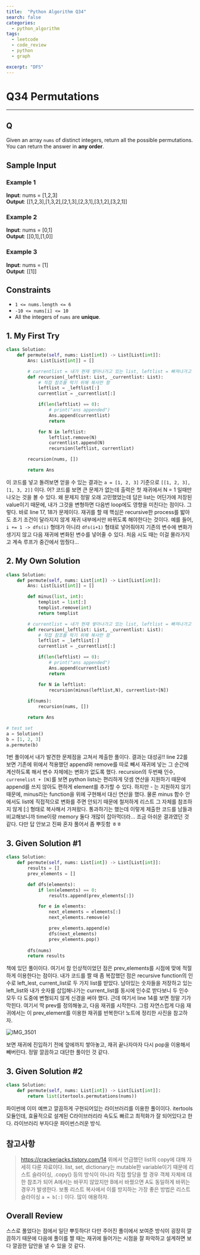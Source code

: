 ```yaml
---
title:  "Python Algorithm Q34"
search: false
categories: 
  - python_algorithm
tags:
  - leetcode
  - code_review
  - python
  - graph

excerpt: "DFS"
---
```


# Q34 Permutations
___

## Q

Given an array `nums` of distinct integers, return all the possible permutations. You can return the answer in __any order__.

## Sample Input

### Example 1
__Input__: nums = [1,2,3]  
__Output__: [[1,2,3],[1,3,2],[2,1,3],[2,3,1],[3,1,2],[3,2,1]]  

### Example 2
__Input__: nums = [0,1]  
__Output__: [[0,1],[1,0]]  

### Example 3
__Input__: nums = [1]  
__Output__: [[1]]  

## Constraints

- `1 <= nums.length <= 6`
- `-10 <= nums[i] <= 10`
- All the integers of `nums` are __unique__.


## 1. My First Try

```py
class Solution:
    def permute(self, nums: List[int]) -> List[List[int]]:
        Ans: List[List[int]] = []

        # currentlist = 내가 현재 쌓아나가고 있는 list, leftlist = 빠져나가고 있는 list
        def recursion(_leftlist: List, _currentlist: List):
            # 직접 참조를 막기 위해 복사만 함
            leftlist = _leftlist[:]
            currentlist = _currentlist[:]

            if(len(leftlist) == 0):
                # print("ans appended")
                Ans.append(currentlist)
                return

            for N in leftlist:
                leftlist.remove(N)
                currentlist.append(N)
                recursion(leftlist, currentlist)

        recursion(nums, [])

        return Ans
```

이 코드를 넣고 돌려보면 얻을 수 있는 결과는 `a = [1, 2, 3]` 기준으로 `[[1, 2, 3], [1, 3, 2]]` 이다. 어? 코드를 보면 큰 문제가 없는데 출력은 첫 재귀에서 N = 1 일때만 나오는 것을 볼 수 있다. 왜 문제지 정말 오래 고민했었는데 답은 list는 어딘가에 저장된 value이기 때문에, 내가 그것을 변형하면 다음번 loop에도 영향을 미친다는 점이다. 그렇다. 바로 line 17, 18가 문제이다. 재귀를 할 때 핵심은 recursive한 process를 밟아도 초기 조건이 달라지지 않게 재귀 내부에서만 바뀌도록 해야한다는 것이다. 예를 들어, `i += 1 -> dfs(i)` 형태가 아니라 `dfs(i+1)` 형태로 넣어줘야지 기존의 변수에 변화가 생기지 않고 다음 재귀에 변화된 변수를 넣어줄 수 있다. 처음 시도 때는 이걸 몰라가지고 계속 루프가 중간에서 멈췄다...


## 2. My Own Solution

```py
class Solution:
    def permute(self, nums: List[int]) -> List[List[int]]:
        Ans: List[List[int]] = []

        def minus(list, int):
            templist = list[:]
            templist.remove(int)
            return templist

        # currentlist = 내가 현재 쌓아나가고 있는 list, leftlist = 빠져나가고 있는 list
        def recursion(_leftlist: List, _currentlist: List):
            # 직접 참조를 막기 위해 복사만 함
            leftlist = _leftlist[:]
            currentlist = _currentlist[:]

            if(len(leftlist) == 0):
                # print("ans appended")
                Ans.append(currentlist)
                return

            for N in leftlist:
                recursion(minus(leftlist,N), currentlist+[N])
            
        if(nums):
            recursion(nums, [])

        return Ans

# test set
a = Solution()
b = [1, 2, 3]
a.permute(b)
```

1번 풀이에서 내가 발견한 문제점을 고쳐서 제출한 풀이다. 결과는 대성공!! line 22를 보면 기존에 위에서 적용했던 append와 remove를 따로 빼서 재귀에 넣는 그 순간에 계산하도록 해서 변수 자체에는 변화가 없도록 했다. recursion의 두번째 인수, `currenelist + [N]`를 보면 python lists는 편리하게 덧셈 연산을 지원하기 때문에 append를 쓰지 않아도 편하게 element를 추가할 수 있다. 하지만 - 는 지원하지 않기 때문에, minus라는 function을 위에 구현해서 대신 연산을 했다. 물론 minus 함수 안에서도 list에 직접적으로 변화를 주면 안되기 때문에 철저하게 리스트 그 자체를 참조하지 않게 [:] 형태로 복사해서 가져왔다. 통과하기는 했는데 이렇게 제출한 코드를 남들과 비교해보니까 time이랑 memory 둘다 개많이 잡아먹더라... 조금 아쉬운 결과였던 것 같다. 다만 답 안보고 진짜 혼자 풀어서 좀 뿌듯함 ㅎㅎ

## 3. Given Solution #1

```py
class Solution:
    def permute(self, nums: List[int]) -> List[List[int]]:
        results = []
        prev_elements = []

        def dfs(elements):
            if len(elements) == 0:
                results.append(prev_elements[:])

            for e in elements:
                next_elements = elements[:]
                next_elements.remove(e)

                prev_elements.append(e)
                dfs(next_elements)
                prev_elements.pop()
        
        dfs(nums)
        return results
```

책에 있던 풀이이다. 여기서 참 인상적이었던 점은 prev_elements를 시점에 맞에 적절하게 이용한다는 점이다. 내가 코드를 짤 때 좀 복잡했던 점은 recursive function의 인수로 left_lest, current_list로 두 가지 list를 받았다. 남아있는 숫자들을 저장하고 있는 left_list와 내가 숫자를 삽입해나가는 current_list를 동시에 인수로 받다보니 두 인수 모두 다 도중에 변형되지 않게 신경을 써야 했다. 근데 여기서 line 14를 보면 정말 기가 막힌다. 여기서 딱 prev를 정의해놓고, 다음 재귀를 시작한다. 그럼 자연스럽게 다음 재귀에서는 이 prev_element를 이용한 재귀를 반복한다! 노트에 정리한 사진을 참고하자.

![IMG_3501](https://user-images.githubusercontent.com/68508521/203104965-9f556a80-2728-4b1b-8e89-33294f2637c8.jpg)

보면 재귀에 진입하기 전에 앞에까지 쌓아놓고, 재귀 끝나자마자 다시 pop을 이용해서 빼버린다. 정말 깔끔하고 대단한 풀이인 것 같다.

## 3. Given Solution #2

```py
class Solution:
    def permute(self, nums: List[int]) -> List[List[int]]:
        return list(itertools.permutations(nums))
```

파이썬에 이미 예쁘고 깔끔하게 구현되어있는 라이브러리를 이용한 풀이이다. itertools 모듈인데, 효율적으로 설계된 C라이브러리라 속도도 빠르고 최적화가 잘 되어있다고 한다. 라이브러리 부자다운 파이썬스러운 방식.


## 참고사항

> https://crackerjacks.tistory.com/14
위에서 언급했던 list의 copy에 대해 자세히 다룬 자료이다. list, set, dictionary는 mutable한 variable이기 때문에 리스트 슬라이싱, .copy() 등의 방식이 아니라 직접 할당을 할 경우 객체 자체에 대한 참조가 되어 A에서는 바꾸지 않았지만 B에서 바꿨으면 A도 동일하게 바뀌는 경우가 발생한다. 보통 리스트 복사에서 이를 방지하는 가장 좋은 방법은 리스트 슬라이싱 `a = b[:]` 이다. 많이 애용하자.


## Overall Review

스스로 풀었다는 점에서 일단 뿌듯하다! 다만 주어진 풀이에서 보여준 방식이 굉장히 깔끔하기 때문에 다음에 풀이를 짤 때는 재귀에 들어가는 시점을 잘 파악하고 설계하면 보다 깔끔한 답안을 낼 수 있을 것 같다.